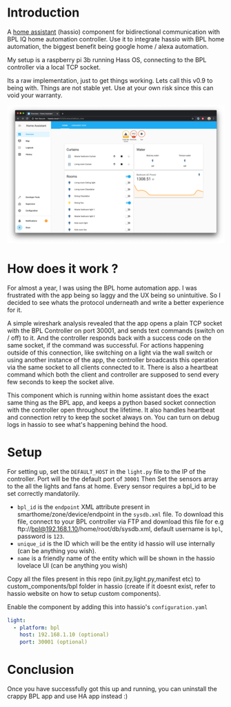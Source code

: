 # Introduction
A [home assistant](https://www.home-assistant.io/) (hassio) component for bidirectional communication with BPL IQ home automation controller.
Use it to integrate hassio with BPL home automation, the biggest benefit being google home / alexa automation.

My setup is a raspberry pi 3b running Hass OS, connecting to the BPL controller via a local TCP socket.

Its a raw implementation, just to get things working. Lets call this v0.9 to being with. Things are not stable yet. Use at your own risk since this can void your warranty.

![hassio-bpl-preview](images/preview.png)

# How does it work ?
For almost a year, I was using the BPL home automation app. I was frustrated with the app being so laggy and the UX being so unintuitive. So I decided to see whats the protocol underneath and write a better experience for it.

A simple wireshark analysis revealed that the app opens a plain TCP socket with the BPL Controller on port 30001, and sends text commands (switch on / off) to it. And the controller responds back with a success code on the same socket, if the command was successful. For actions happening outside of this connection, like switching on a light via the wall switch or using another instance of the app, the controller broadcasts this operation via the same socket to all clients connected to it. There is also a heartbeat command which both the client and controller are supposed to send every few seconds to keep the socket alive.

This component which is running within home assistant does the exact same thing as the BPL app, and keeps a python based socket connection with the controller open throughout the lifetime. It also handles heartbeat and connection retry to keep the socket always on. You can turn on debug logs in hassio to see what's happening behind the hood.

# Setup
For setting up, set the `DEFAULT_HOST` in the `light.py` file to the IP of the controller. Port will be the default port of `30001`
Then Set the sensors array to the all the lights and fans at home. Every sensor requires a bpl_id to be set correctly mandatorily.


- `bpl_id` is the `endpoint` XML attribute present in smarthome/zone/device/endpoint in the `sysdb.xml` file. To download this file, connect to your BPL controller via FTP and download this file for e.g ftp://bpl@192.168.1.10/home/root/db/sysdb.xml, default username is `bpl`, password is `123`. 
- `unique_id` is the ID which will be the entity id hassio will use internally (can be anything you wish).
- `name` is a friendly name of the entity which will be shown in the hassio lovelace UI (can be anything you wish)

Copy all the files present in this repo (init.py,light.py,manifest etc)  to custom_components/bpl folder in hassio (create if it doesnt exist, refer to hassio website on how to setup custom components).

Enable the component by adding this into hassio's `configuration.yaml` 
```yaml
light:
  - platform: bpl
    host: 192.168.1.10 (optional)
    port: 30001 (optional)
```

# Conclusion
Once you have successfully got this up and running, you can uninstall the crappy BPL app and use HA app instead :)
